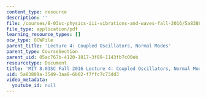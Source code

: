 ```yaml
---
content_type: resource
description: ''
file: /courses/8-03sc-physics-iii-vibrations-and-waves-fall-2016/5a83889a35493aa86b02f7ffc7c73dd3_MIT8_03SCF16_hw_Lec4.pdf
file_type: application/pdf
learning_resource_types: []
ocw_type: OCWFile
parent_title: 'Lecture 4: Coupled Oscillators, Normal Modes'
parent_type: CourseSection
parent_uid: 05ac767b-4120-1817-3f89-1143fb7c00eb
resourcetype: Document
title: 'MIT 8.03SC Fall 2016 Lecture 4: Coupled Oscillators, Normal Modes'
uid: 5a83889a-3549-3aa8-6b02-f7ffc7c73dd3
video_metadata:
  youtube_id: null
---
```

